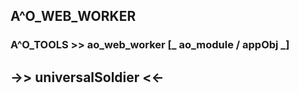 ##  A^O_WEB_WORKER   
###  A^O_TOOLS >>  ao_web_worker [_ ao_module / appObj _]   
##   ->> universalSoldier <<-           

#